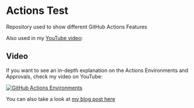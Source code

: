# Actions Test 

Repository used to show different GitHub Actions Features

Also used in my [YouTube video](https://youtu.be/w_37LDOy4sI):

## Video

If you want to see an in-depth explanation on the Actions Environments and Approvals, check my video on YouTube:

[![GitHub Actions Environments](https://img.youtube.com/vi/w_37LDOy4sI/0.jpg)](https://www.youtube.com/watch?v=w_37LDOy4sI)


You can also take a look at [my blog post here](https://dev.to/n3wt0n/everything-you-need-to-know-about-github-actions-environments-9p7)

